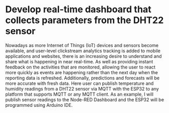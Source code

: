 # Develop real-time dashboard that collects parameters from the DHT22 sensor
Nowadays as more Internet of Things (IoT) devices and sensors become available, and user-level clickstream analytics tracking is added to mobile applications and websites, there is an increasing desire to understand and share what is happening in near real-time. As well as providing instant feedback on the activities that are monitored, allowing the user to react more quickly as events are happening rather than the next day when the reporting data is refreshed. Additionally, predictions and forecasts will be more accurate with fresh data. Here user can publish temperature and humidity readings from a DHT22 sensor via MQTT with the ESP32 to any platform that supports MQTT or any MQTT client. As an example, I will publish sensor readings to the Node-RED Dashboard and the ESP32 will be programmed using Arduino IDE.
